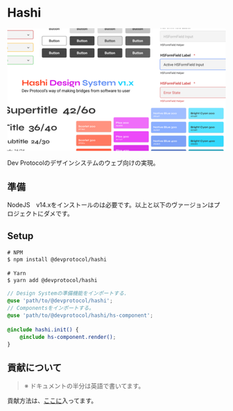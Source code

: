 # Hashi
![hashi-cover.png](media/hashi-cover.png)

Dev Protocolのデザインシステムのウェブ向けの実現。

## 準備
NodeJS　v14.xをインストールのは必要です。以上と以下のヴァージョンはプロジェクトにダメです。

## Setup
```shell
# NPM
$ npm install @devprotocol/hashi

# Yarn
$ yarn add @devprotocol/hashi
```
```scss
// Design Systemの準備機能をインポートする.
@use 'path/to/@devprotocol/hashi';
// Componentsをインポートする。
@use 'path/to/@devprotocol/hashi/hs-component';

@include hashi.init() {
    @include hs-component.render();
}
```

## 貢献について
> ※ ドキュメントの半分は英語で書いてます。

貢献方法は、[ここに](.github/CONTRIBUTING_JP.md)入ってます。